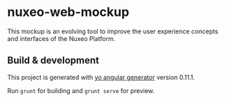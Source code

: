 # nuxeo-web-mockup

This mockup is an evolving tool to improve the user experience concepts and interfaces of the Nuxeo Platform.

## Build & development

This project is generated with [yo angular generator](https://github.com/yeoman/generator-angular)
version 0.11.1.

Run `grunt` for building and `grunt serve` for preview.
